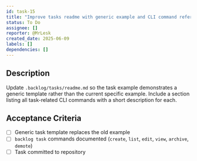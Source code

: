 ```yaml
---
id: task-15
title: "Improve tasks readme with generic example and CLI command reference"
status: To Do
assignee: []
reporter: @MrLesk
created_date: 2025-06-09
labels: []
dependencies: []
---
```


## Description

Update `.backlog/tasks/readme.md` so the task example demonstrates a generic template rather than the current specific example. Include a section listing all task-related CLI commands with a short description for each.

## Acceptance Criteria

- [ ] Generic task template replaces the old example
- [ ] `backlog task` commands documented (`create`, `list`, `edit`, `view`, `archive`, `demote`)
- [ ] Task committed to repository
